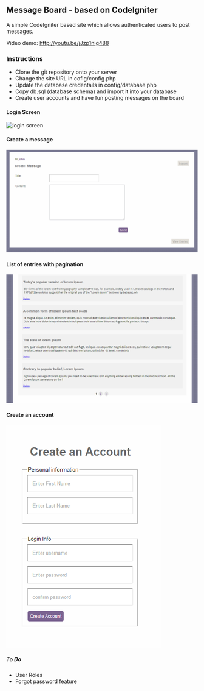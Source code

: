 ## Message Board - based on CodeIgniter
A simple CodeIgniter based site which allows authenticated users to post messages.

Video demo: http://youtu.be/jJzp1nig488

### Instructions
- Clone the git repository onto your server
- Change the site URL in cofig/config.php
- Update the database credentails in config/database.php
- Copy db.sql (database schema) and import it into your database
- Create user accounts and have fun posting messages on the board

#### Login Screen
![login screen](https://raw.github.com/modestkdr/ci-messages-portal/master/imgs/2013-09-21_14h10_36.png)

#### Create a message
![create a message](https://github.com/modestkdr/ci-messages-portal/raw/master/imgs/2013-09-21_14h10_53.png)

#### List of entries with pagination
![list of entries](https://github.com/modestkdr/ci-messages-portal/raw/master/imgs/2013-09-21_14h11_12.png)

#### Create an account
![create an account](https://github.com/modestkdr/ci-messages-portal/raw/master/imgs/2013-09-21_14h11_28.png)

##### To Do
- User Roles
- Forgot password feature
